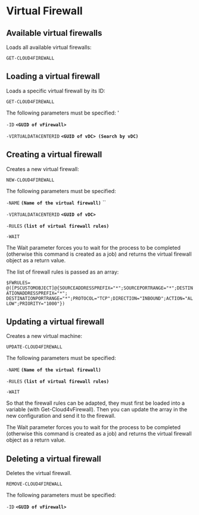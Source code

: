# Virtual Firewall

## Available virtual firewalls 

Loads all available virtual firewalls: 

`GET-CLOUD4FIREWALL`

## Loading a virtual firewall 

Loads a specific virtual firewall by its ID: 

`GET-CLOUD4FIREWALL`

The following parameters must be specified: '

`-ID` **`<GUID of vFirewall>`**

`-VIRTUALDATACENTERID` **`<GUID of vDC> (Search by vDC)`** 

## Creating a virtual firewall 

Creates a new virtual firewall: 

`NEW-CLOUD4FIREWALL`

The following parameters must be specified: 

`-NAME` **`(Name of the virtual firewall)`** ``

`-VIRTUALDATACENTERID` **`<GUID of vDC>`**

`-RULES` **`(list of virtual firewall rules)`**

`-WAIT`

The Wait parameter forces you to wait for the process to be completed \(otherwise this command is created as a job\) and returns the virtual firewall object as a return value.

The list of firewall rules is passed as an array: 

`$FWRULES= @([PSCUSTOMOBJECT]@{SOURCEADDRESSPREFIX="*";SOURCEPORTRANGE="*";DESTINATIONADDRESSPREFIX="*";  
DESTINATIONPORTRANGE="*";PROTOCOL="TCP";DIRECTION="INBOUND";ACTION="ALLOW";PRIORITY="1000"})`

## Updating a virtual firewall 

Creates a new virtual machine: 

`UPDATE-CLOUD4FIREWALL`

The following parameters must be specified: 

`-NAME` **`(Name of the virtual firewall)`** 

`-RULES` **`(list of virtual firewall rules)`**

`-WAIT`

So that the firewall rules can be adapted, they must first be loaded into a variable \(with Get-Cloud4vFirewall\). Then you can update the array in the new configuration and send it to the firewall.

The Wait parameter forces you to wait for the process to be completed \(otherwise this command is created as a job\) and returns the virtual firewall object as a return value.

## Deleting a virtual firewall 

Deletes the virtual firewall. 

`REMOVE-CLOUD4FIREWALL`

The following parameters must be specified: 

`-ID` **`<GUID of vFirewall>`**

